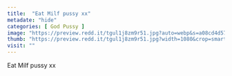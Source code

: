 ```yaml
---
title:  "Eat Milf pussy xx"
metadate: "hide"
categories: [ God Pussy ]
image: "https://preview.redd.it/tgul1j8zm9r51.jpg?auto=webp&s=a08cd4d578eb2db64b273a2471da244bee0182cc"
thumb: "https://preview.redd.it/tgul1j8zm9r51.jpg?width=1080&crop=smart&auto=webp&s=8dec4ce8cec1a206e6fb1422e4b1652f044abad8"
visit: ""
---
```

Eat Milf pussy xx
